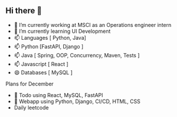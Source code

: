 ## Hi there 👋

- 🔭 I’m currently working at MSCI as an Operations engineer intern
- 🌱 I’m currently learning UI Development
- 📫 Languages [ Python, Java]
- 📫 Python [FastAPI, Django ]
- 📫 Java [ Spring, OOP, Concurrency, Maven, Tests ]
- 📫 Javascript [ React ]
- 😄 Databases [ MySQL ]


Plans for December
- 👔 Todo using React, MySQL, FastAPI
- 🍂 Webapp using Python, Django, CI/CD, HTML, CSS
- Daily leetcode
